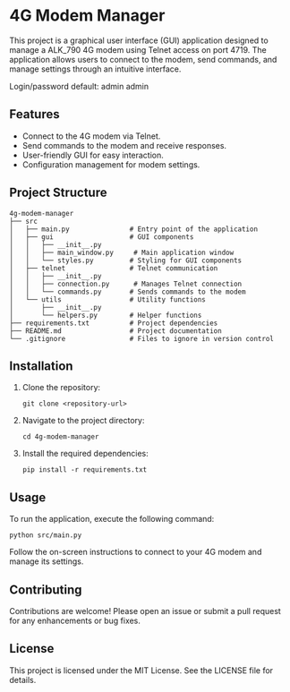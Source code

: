 # 4G Modem Manager

This project is a graphical user interface (GUI) application designed to manage a ALK_790 4G modem using Telnet access on port 4719. The application allows users to connect to the modem, send commands, and manage settings through an intuitive interface.

Login/password default:
admin
admin

## Features

- Connect to the 4G modem via Telnet.
- Send commands to the modem and receive responses.
- User-friendly GUI for easy interaction.
- Configuration management for modem settings.

## Project Structure

```
4g-modem-manager
├── src
│   ├── main.py               # Entry point of the application
│   ├── gui                   # GUI components
│   │   ├── __init__.py
│   │   ├── main_window.py     # Main application window
│   │   └── styles.py         # Styling for GUI components
│   ├── telnet                # Telnet communication
│   │   ├── __init__.py
│   │   ├── connection.py      # Manages Telnet connection
│   │   └── commands.py       # Sends commands to the modem
│   └── utils                 # Utility functions
│       ├── __init__.py
│       └── helpers.py        # Helper functions
├── requirements.txt          # Project dependencies
├── README.md                 # Project documentation
└── .gitignore                # Files to ignore in version control
```

## Installation

1. Clone the repository:
   ```
   git clone <repository-url>
   ```
2. Navigate to the project directory:
   ```
   cd 4g-modem-manager
   ```
3. Install the required dependencies:
   ```
   pip install -r requirements.txt
   ```

## Usage

To run the application, execute the following command:
```
python src/main.py
```

Follow the on-screen instructions to connect to your 4G modem and manage its settings.

## Contributing

Contributions are welcome! Please open an issue or submit a pull request for any enhancements or bug fixes.

## License

This project is licensed under the MIT License. See the LICENSE file for details.
